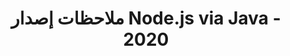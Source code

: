﻿---
title: ملاحظات إصدار Node.js via Java - 2020
type: docs
weight: 10
url: /ar/java/node-js-via-java-release-notes-2020/
---
